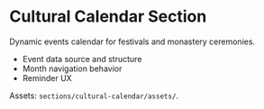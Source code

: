 # Cultural Calendar Section

Dynamic events calendar for festivals and monastery ceremonies.

- Event data source and structure
- Month navigation behavior
- Reminder UX

Assets: `sections/cultural-calendar/assets/`.


